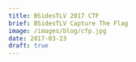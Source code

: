 ```yaml
---
title: BSidesTLV 2017 CTF
brief: BSidesTLV Capture The Flag
image: /images/blog/cfp.jpg
date: 2017-03-23
draft: true
---
```


